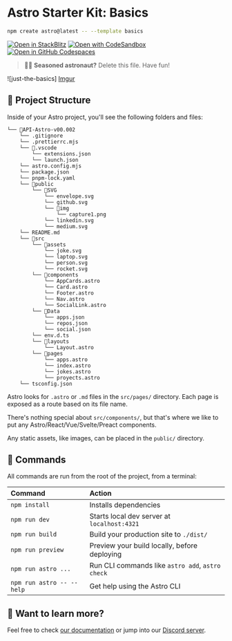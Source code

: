 # Astro Starter Kit: Basics

```sh
npm create astro@latest -- --template basics
```

[![Open in StackBlitz](https://developer.stackblitz.com/img/open_in_stackblitz.svg)](https://stackblitz.com/github/withastro/astro/tree/latest/examples/basics)
[![Open with CodeSandbox](https://assets.codesandbox.io/github/button-edit-lime.svg)](https://codesandbox.io/p/sandbox/github/withastro/astro/tree/latest/examples/basics)
[![Open in GitHub Codespaces](https://github.com/codespaces/badge.svg)](https://codespaces.new/withastro/astro?devcontainer_path=.devcontainer/basics/devcontainer.json)

> 🧑‍🚀 **Seasoned astronaut?** Delete this file. Have fun!

![just-the-basics] [Imgur](https://imgur.com/eENJSV4) 

## 🚀 Project Structure

Inside of your Astro project, you'll see the following folders and files:

```
└── 📁API-Astro-v00.002
    └── .gitignore
    └── .prettierrc.mjs
    └── 📁.vscode
        └── extensions.json
        └── launch.json
    └── astro.config.mjs
    └── package.json
    └── pnpm-lock.yaml
    └── 📁public
        └── 📁SVG
            └── envelope.svg
            └── github.svg
            └── 📁img
                └── capture1.png
            └── linkedin.svg
            └── medium.svg
    └── README.md
    └── 📁src
        └── 📁assets
            └── joke.svg
            └── laptop.svg
            └── person.svg
            └── rocket.svg
        └── 📁components
            └── AppCards.astro
            └── Card.astro
            └── Footer.astro
            └── Nav.astro
            └── SocialLink.astro
        └── 📁Data
            └── apps.json
            └── repos.json
            └── social.json
        └── env.d.ts
        └── 📁layouts
            └── Layout.astro
        └── 📁pages
            └── apps.astro
            └── index.astro
            └── jokes.astro
            └── proyects.astro
    └── tsconfig.json
```

Astro looks for `.astro` or `.md` files in the `src/pages/` directory. Each page is exposed as a route based on its file name.

There's nothing special about `src/components/`, but that's where we like to put any Astro/React/Vue/Svelte/Preact components.

Any static assets, like images, can be placed in the `public/` directory.

## 🧞 Commands

All commands are run from the root of the project, from a terminal:

| Command                   | Action                                           |
| :------------------------ | :----------------------------------------------- |
| `npm install`             | Installs dependencies                            |
| `npm run dev`             | Starts local dev server at `localhost:4321`      |
| `npm run build`           | Build your production site to `./dist/`          |
| `npm run preview`         | Preview your build locally, before deploying     |
| `npm run astro ...`       | Run CLI commands like `astro add`, `astro check` |
| `npm run astro -- --help` | Get help using the Astro CLI                     |

## 👀 Want to learn more?

Feel free to check [our documentation](https://docs.astro.build) or jump into our [Discord server](https://astro.build/chat).
